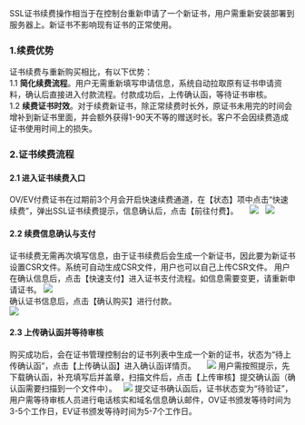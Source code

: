 SSL证书续费操作相当于在控制台重新申请了一个新证书，用户需重新安装部署到服务器上。新证书不影响现有证书的正常使用。
### 1.续费优势
证书续费与重新购买相比，有以下优势：    
1.1 **简化续费流程**。用户无需重新填写申请信息，系统自动拉取原有证书申请资料，确认后直接进入付款流程。付款成功后，上传确认函，等待证书审核。   
1.2 **续费证书时效**。对于续费新证书，除正常续费时长外，原证书未用完的时间会增补到新证书里面，并会额外获得1-90天不等的赠送时长。客户不会因续费造成证书使用时间上的损失。   
    
### 2.证书续费流程
#### 2.1 进入证书续费入口
OV/EV付费证书在过期前3个月会开启快速续费通道，在【状态】项中点击“快速续费”，弹出SSL证书续费提示，信息确认后，点击【前往付费】。    
![](https://mc.qcloudimg.com/static/img/85bd6fb9363b3f8f65a3fc3ac629c8e7/1.png)   
![](https://mc.qcloudimg.com/static/img/af029541bcb0b084099089493c7beddb/2.png)   
#### 2.2 续费信息确认与支付
证书续费无需再次填写信息，由于证书续费后会生成一个新证书，因此要为新证书设置CSR文件。系统可自动生成CSR文件，用户也可以自己上传CSR文件。
用户在确认信息后，点击【快速支付】进入证书支付流程。如信息需要变更，请重新申请证书。
![](https://mc.qcloudimg.com/static/img/bb0f612f86b728bb412adeb8d7889318/3.png)   
确认证书信息后，点击【确认购买】进行付款。   
![](https://mc.qcloudimg.com/static/img/a9a80ba7180e6064f6ee64c0c9d2714d/4.png)  
#### 2.3 上传确认函并等待审核
购买成功后，会在证书管理控制台的证书列表中生成一个新的证书，状态为“待上传确认函”，点击【上传确认函】进入确认函详情页。    
![](https://mc.qcloudimg.com/static/img/ec1e14f63c12ca9a53b4b1fc57d4d30e/5.png)
用户需按照提示，先下载确认函，补充填写后并盖章，扫描文件后，点击【上传审核】提交确认函（确认函需要扫描到一个文件中）。   
![](https://mc.qcloudimg.com/static/img/108c423414e9658dd74a57ad94defcfc/6.png)
提交证书确认函后，证书状态变为“待验证”，用户需等待审核人员进行电话核实和域名信息确认邮件，OV证书颁发等待时间为3-5个工作日，EV证书颁发等待时间为5-7个工作日。

